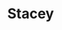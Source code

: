 ---
title: Stacey
date: 
draft: false

# descripcion
description : Rectángulos con nácar

materials: Plata 925

color: Plateado

dimensions: 0,8cm

code: 01-04-0096

type: "Aros"

categories: []

# Images
# first image will be shown in the product page
images:
  # - image: "images/path_to_image"
  # La ubicacion de las imagenes es imagenes/Aros/Aros.Piedras/01-04-0096-stacey
  - image: "./images/aros/piedras/01-04-0096-rectangulos-con-nacar_a.jpeg"
  - image: "./images/aros/piedras/01-04-0096-rectangulos-con-nacar_b.jpeg"
---